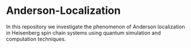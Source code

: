 # Anderson-Localization
In this repository we investigate the phenomenon of Anderson localization in Heisenberg spin chain systems using quantum simulation and computation techniques.
